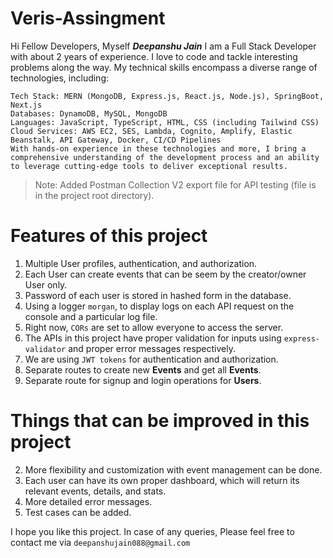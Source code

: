 # Veris-Assingment
Hi Fellow Developers, Myself **_Deepanshu Jain_**
    I am a Full Stack Developer with about 2 years of experience. I love to code and tackle interesting problems along the way.
    My technical skills encompass a diverse range of technologies, including:

    Tech Stack: MERN (MongoDB, Express.js, React.js, Node.js), SpringBoot, Next.js
    Databases: DynamoDB, MySQL, MongoDB
    Languages: JavaScript, TypeScript, HTML, CSS (including Tailwind CSS)
    Cloud Services: AWS EC2, SES, Lambda, Cognito, Amplify, Elastic Beanstalk, API Gateway, Docker, CI/CD Pipelines
    With hands-on experience in these technologies and more, I bring a comprehensive understanding of the development process and an ability to leverage cutting-edge tools to deliver exceptional results.

> Note: Added Postman Collection V2 export file for API testing (file is in the project root directory).

# Features of this project
1. Multiple User profiles, authentication, and authorization.
3. Each User can create events that can be seem by the creator/owner User only.
4. Password of each user is stored in hashed form in the database.
5. Using a logger `morgan`, to display logs on each API request on the console and a particular log file.
6. Right now, `CORs` are set to allow everyone to access the server.
7. The APIs in this project have proper validation for inputs using `express-validator` and proper error messages respectively.
8. We are using `JWT tokens` for authentication and authorization.
9. Separate routes to create new **Events** and get all **Events**.
10. Separate route for signup and login operations for **Users**.

# Things that can be improved in this project
2. More flexibility and customization with event management can be done.
3. Each user can have its own proper dashboard, which will return its relevant events, details, and stats.
4. More detailed error messages.
5. Test cases can be added.

I hope you like this project. In case of any queries, Please feel free to contact me via `deepanshujain088@gmail.com`
